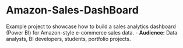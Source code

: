 # Amazon-Sales-DashBoard
Example project to showcase how to build a sales analytics dashboard (Power BI) for Amazon-style e-commerce sales data. - **Audience:** Data analysts, BI developers, students, portfolio projects.
